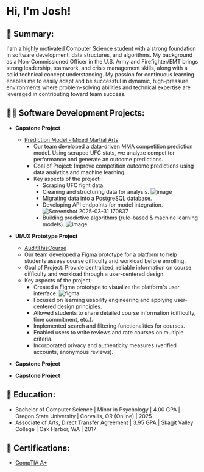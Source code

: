 <h1>Hi, I'm Josh! <br/>

<h2>📝 Summary:</h2>

I'am a highly motivated Computer Science student with a strong foundation in software development, data structures, and algorithms. My background as a Non-Commissioned Officer in the U.S. Army and Firefighter/EMT brings strong leadership, teamwork, and crisis management skills, along with a solid technical concept understanding. My passion for continuous learning enables me to easily adapt and be successful in dynamic, high-pressure environments where problem-solving abilities and technical expertise are leveraged in contributing toward team success.

<h2>👨‍💻 Software Development Projects:</h2>

- <b>Capstone Project </b>
  - [Prediction Model - Mixed Martial Arts](https://github.com/vbabatchev/mma-prediction-model)
    - Our team developed a data-driven MMA competition prediction model. Using scraped UFC stats, we analyze competitor performance and generate an outcome predictions.
    - Goal of Project: Improve competition outcome predictions using data analytics and machine learning.
    - Key aspects of the project:
      - Scraping UFC fight data.
      - Cleaning and structuring data for analysis.
        ![image](https://github.com/user-attachments/assets/5e546826-487d-4dae-845d-6fcdab7ee3a7)
      - Migrating data into a PostgreSQL database.
      - Developing API endpoints for model integration.
        ![Screenshot 2025-03-31 170837](https://github.com/user-attachments/assets/a737369f-18f7-4b92-a446-50e376702507)
      - Building predictive algorithms (rule-based & machine learning models).
        ![image](https://github.com/user-attachments/assets/8131d79b-b45a-4cc1-af21-9170963687c7)

- <b>UI/UX Prototype Project </b>
  - [AuditThisCourse](https://www.figma.com/proto/RIGnAim6zK1ccn9nM6ljo5/AuditThisCourse?node-id=312-341&t=59vZNcCnkZWAsHit-1&scaling=scale-down&page-id=312%3A249&starting-point-node-id=312%3A341)
  - Our team developed a Figma prototype for a platform to help students assess course difficulty and workload before enrolling.
  - Goal of Project: Provide centralized, reliable information on course difficulty and workload through a user-centered design.
  - Key aspects of the project:
    - Created a Figma prototype to visualize the platform's user interface.
      ![figma](https://github.com/user-attachments/assets/a59cdeb2-0733-4ee5-97db-099440da188b)
    - Focused on learning usability engineering and applying user-centered design principles.
    - Allowed students to share detailed course information (difficulty, time commitment, etc.).
    - Implemented search and filtering functionalities for courses.
    - Enabled users to write reviews and rate courses on multiple criteria.
    - Incorporated privacy and authenticity measures (verified accounts, anonymous reviews).

- <b>Capstone Project </b>
- <b>Capstone Project </b>

<h2>📖 Education:</h2>

- Bachelor of Computer Science | Minor in Psychology | 4.00 GPA | Oregon State University | Corvallis, OR (Online) | 2025
- Associate of Arts, Direct Transfer Agreement | 3.95 GPA | Skagit Valley College | Oak Harbor, WA | 2017

<h2>📝 Certifications:</h2>

- [CompTIA A+](https://github.com/user-attachments/files/19542890/CompTIA.A%2B.Certificate.pdf)

